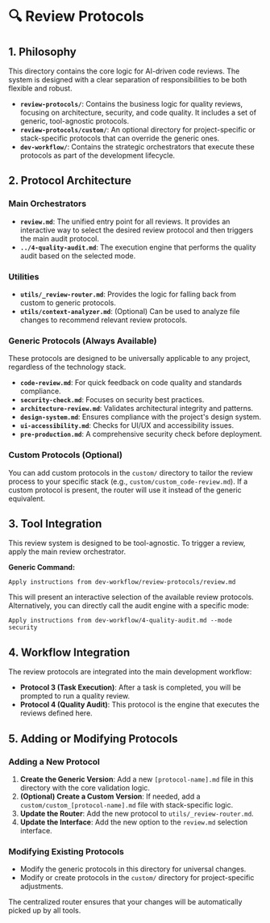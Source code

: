 # 🔍 Review Protocols

## 1. Philosophy

This directory contains the core logic for AI-driven code reviews. The system is designed with a clear separation of responsibilities to be both flexible and robust.

-   **`review-protocols/`**: Contains the business logic for quality reviews, focusing on architecture, security, and code quality. It includes a set of generic, tool-agnostic protocols.
-   **`review-protocols/custom/`**: An optional directory for project-specific or stack-specific protocols that can override the generic ones.
-   **`dev-workflow/`**: Contains the strategic orchestrators that execute these protocols as part of the development lifecycle.

## 2. Protocol Architecture

### **Main Orchestrators**
-   **`review.md`**: The unified entry point for all reviews. It provides an interactive way to select the desired review protocol and then triggers the main audit protocol.
-   **`../4-quality-audit.md`**: The execution engine that performs the quality audit based on the selected mode.

### **Utilities**
-   **`utils/_review-router.md`**: Provides the logic for falling back from custom to generic protocols.
-   **`utils/context-analyzer.md`**: (Optional) Can be used to analyze file changes to recommend relevant review protocols.

### **Generic Protocols (Always Available)**
These protocols are designed to be universally applicable to any project, regardless of the technology stack.
-   **`code-review.md`**: For quick feedback on code quality and standards compliance.
-   **`security-check.md`**: Focuses on security best practices.
-   **`architecture-review.md`**: Validates architectural integrity and patterns.
-   **`design-system.md`**: Ensures compliance with the project's design system.
-   **`ui-accessibility.md`**: Checks for UI/UX and accessibility issues.
-   **`pre-production.md`**: A comprehensive security check before deployment.

### **Custom Protocols (Optional)**
You can add custom protocols in the `custom/` directory to tailor the review process to your specific stack (e.g., `custom/custom_code-review.md`). If a custom protocol is present, the router will use it instead of the generic equivalent.

## 3. Tool Integration

This review system is designed to be tool-agnostic. To trigger a review, apply the main review orchestrator.

**Generic Command:**
```
Apply instructions from dev-workflow/review-protocols/review.md
```
This will present an interactive selection of the available review protocols. Alternatively, you can directly call the audit engine with a specific mode:
```
Apply instructions from dev-workflow/4-quality-audit.md --mode security
```

## 4. Workflow Integration

The review protocols are integrated into the main development workflow:
-   **Protocol 3 (Task Execution)**: After a task is completed, you will be prompted to run a quality review.
-   **Protocol 4 (Quality Audit)**: This protocol is the engine that executes the reviews defined here.

## 5. Adding or Modifying Protocols

### Adding a New Protocol
1.  **Create the Generic Version**: Add a new `[protocol-name].md` file in this directory with the core validation logic.
2.  **(Optional) Create a Custom Version**: If needed, add a `custom/custom_[protocol-name].md` file with stack-specific logic.
3.  **Update the Router**: Add the new protocol to `utils/_review-router.md`.
4.  **Update the Interface**: Add the new option to the `review.md` selection interface.

### Modifying Existing Protocols
-   Modify the generic protocols in this directory for universal changes.
-   Modify or create protocols in the `custom/` directory for project-specific adjustments.

The centralized router ensures that your changes will be automatically picked up by all tools.